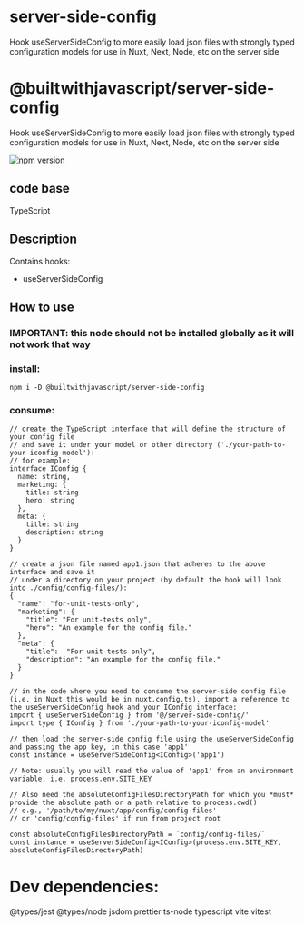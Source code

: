 # server-side-config
Hook useServerSideConfig to more easily load json files with strongly typed configuration models for use in Nuxt, Next, Node, etc on the server side

# @builtwithjavascript/server-side-config
Hook useServerSideConfig to more easily load json files with strongly typed configuration models for use in Nuxt, Next, Node, etc on the server side

[![npm version](https://badge.fury.io/js/@builtwithjavascript%2Fserver-side-config.svg)](https://badge.fury.io/js/@builtwithjavascript%2Fserver-side-config)

## code base
TypeScript

## Description
Contains hooks:
- useServerSideConfig

## How to use

### IMPORTANT: this node should not be installed globally as it will not work that way

### install:
```
npm i -D @builtwithjavascript/server-side-config
```

### consume:
```
// create the TypeScript interface that will define the structure of your config file
// and save it under your model or other directory ('./your-path-to-your-iconfig-model'):
// for example: 
interface IConfig {
  name: string,
  marketing: {
    title: string
    hero: string
  },
  meta: {
    title: string
    description: string
  }
}

// create a json file named app1.json that adheres to the above interface and save it 
// under a directory on your project (by default the hook will look into ./config/config-files/):
{
  "name": "for-unit-tests-only",
  "marketing": {
    "title": "For unit-tests only",
    "hero": "An example for the config file."
  },
  "meta": {
    "title":  "For unit-tests only",
    "description": "An example for the config file."
  }
}

// in the code where you need to consume the server-side config file (i.e. in Nuxt this would be in nuxt.config.ts), import a reference to the useServerSideConfig hook and your IConfig interface:
import { useServerSideConfig } from '@/server-side-config/'
import type { IConfig } from './your-path-to-your-iconfig-model'

// then load the server-side config file using the useServerSideConfig and passing the app key, in this case 'app1'
const instance = useServerSideConfig<IConfig>('app1')

// Note: usually you will read the value of 'app1' from an environment variable, i.e. process.env.SITE_KEY

// Also need the absoluteConfigFilesDirectoryPath for which you *must* provide the absolute path or a path relative to process.cwd()
// e.g., '/path/to/my/nuxt/app/config/config-files'
// or 'config/config-files' if run from project root

const absoluteConfigFilesDirectoryPath = `config/config-files/`
const instance = useServerSideConfig<IConfig>(process.env.SITE_KEY, absoluteConfigFilesDirectoryPath)

```

# Dev dependencies:
@types/jest @types/node jsdom prettier ts-node typescript vite vitest
